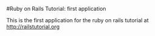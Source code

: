 #Ruby on Rails Tutorial: first application

This is the first application for the ruby on rails tutorial at http://railstutorial.org
